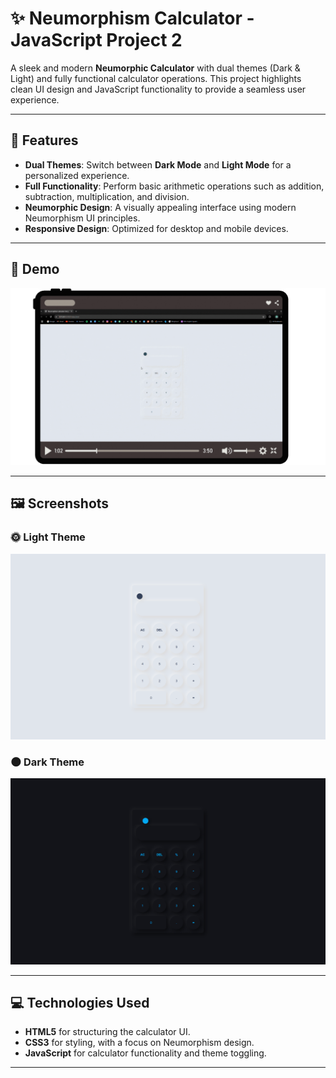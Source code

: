 # ✨ Neumorphism Calculator - JavaScript Project 2

A sleek and modern **Neumorphic Calculator** with dual themes (Dark & Light) and fully functional calculator operations. This project highlights clean UI design and JavaScript functionality to provide a seamless user experience.

---

## 🌟 Features
- **Dual Themes**: Switch between **Dark Mode** and **Light Mode** for a personalized experience.
- **Full Functionality**: Perform basic arithmetic operations such as addition, subtraction, multiplication, and division.
- **Neumorphic Design**: A visually appealing interface using modern Neumorphism UI principles.
- **Responsive Design**: Optimized for desktop and mobile devices.

---

## 🚀 Demo
<!-- Check out the **live demo** of the project here:  
[Live Demo](#) -->

![Demo GIF](assets/screenshots/calculatordomo.gif) <!-- Upload the demo GIF file as 'calculator-demo.gif' -->

---

## 🖼️ Screenshots

### 🌞 Light Theme
![Light Theme](assets/screenshots/light.png) <!-- Replace 'light-theme.png' with the actual image file name -->

### 🌑 Dark Theme
![Dark Theme](assets/screenshots/dark.png) <!-- Replace 'dark-theme.png' with the actual image file name -->

---

## 💻 Technologies Used
- **HTML5** for structuring the calculator UI.
- **CSS3** for styling, with a focus on Neumorphism design.
- **JavaScript** for calculator functionality and theme toggling.

---
<!--
## ⚙️ How to Use -->

